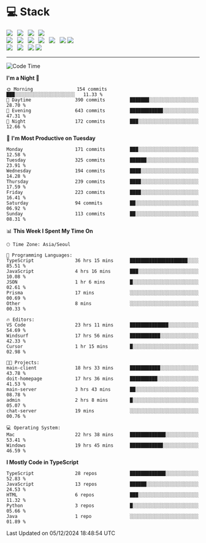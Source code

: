 <h1>💻 Stack</h1>
<div>
 <!-- badge : https://shields.io/ -->
 <!-- icon : https://simpleicons.org/?q=Get -->
 <img src="https://img.shields.io/badge/HTML5-e74c3c?style=flat-square&logo=HTML5&logoColor=white"/> &nbsp 
 <img src="https://img.shields.io/badge/CSS3-0A84FF?style=flat-square&logo=CSS3&logoColor=white"/> &nbsp 
 <img src="https://img.shields.io/badge/JavaScript-FFCD11?style=flat-square&logo=JavaScript&logoColor=white"/> &nbsp 
 <img src="https://img.shields.io/badge/TypeScript-3075C0?style=flat-square&logo=TypeScript&logoColor=white"/>
 <br/>
 <img src="https://img.shields.io/badge/Next-000000?style=flat-square&logo=nextdotjs&logoColor=white"/> &nbsp 
 <img src="https://img.shields.io/badge/React-00BCF6?style=flat-square&logo=React&logoColor=white"/> &nbsp 
 <img src="https://img.shields.io/badge/Redux-764ABC?style=flat-square&logo=Redux&logoColor=white"/> &nbsp
 <img src="https://img.shields.io/badge/Recoil-3578E5?style=flat-square&logo=recoil&logoColor=white"/> &nbsp
 <img src="https://img.shields.io/badge/React-Query-FF4154?style=flat-square&logo=reactquery&logoColor=white"/> &nbsp 
 <img src="https://img.shields.io/badge/styled%2Dcomponents-DB7093?style=flat-square&logo=styled%2Dcomponents&logoColor=white"/>
 <img src="https://img.shields.io/badge/CSS Modules-000000?style=flat-square&logo=CSS Modules&logoColor=white"/> &nbsp 
 <br/>
 <img src="https://img.shields.io/badge/Node-339933?style=flat-square&logo=Node.js&logoColor=white"/> &nbsp 
 <img src="https://img.shields.io/badge/Express-000000?style=flat-square&logo=Express&logoColor=white"/> &nbsp 
 <img src="https://img.shields.io/badge/MongoDB-47A248?style=flat-square&logo=MongoDB&logoColor=white"/>
 <img src="https://img.shields.io/badge/MariaDB-003545?style=flat-square&logo=mariadb&logoColor=white"/>
</div>

<hr>

<!--START_SECTION:waka-->
![Code Time](http://img.shields.io/badge/Code%20Time-1%2C687%20hrs%2047%20mins-blue)

**I'm a Night 🦉** 

```text
🌞 Morning                154 commits         ███░░░░░░░░░░░░░░░░░░░░░░   11.33 % 
🌆 Daytime                390 commits         ███████░░░░░░░░░░░░░░░░░░   28.70 % 
🌃 Evening                643 commits         ████████████░░░░░░░░░░░░░   47.31 % 
🌙 Night                  172 commits         ███░░░░░░░░░░░░░░░░░░░░░░   12.66 % 
```
📅 **I'm Most Productive on Tuesday** 

```text
Monday                   171 commits         ███░░░░░░░░░░░░░░░░░░░░░░   12.58 % 
Tuesday                  325 commits         ██████░░░░░░░░░░░░░░░░░░░   23.91 % 
Wednesday                194 commits         ████░░░░░░░░░░░░░░░░░░░░░   14.28 % 
Thursday                 239 commits         ████░░░░░░░░░░░░░░░░░░░░░   17.59 % 
Friday                   223 commits         ████░░░░░░░░░░░░░░░░░░░░░   16.41 % 
Saturday                 94 commits          ██░░░░░░░░░░░░░░░░░░░░░░░   06.92 % 
Sunday                   113 commits         ██░░░░░░░░░░░░░░░░░░░░░░░   08.31 % 
```


📊 **This Week I Spent My Time On** 

```text
🕑︎ Time Zone: Asia/Seoul

💬 Programming Languages: 
TypeScript               36 hrs 15 mins      █████████████████████░░░░   85.51 % 
JavaScript               4 hrs 16 mins       ███░░░░░░░░░░░░░░░░░░░░░░   10.08 % 
JSON                     1 hr 6 mins         █░░░░░░░░░░░░░░░░░░░░░░░░   02.61 % 
Prisma                   17 mins             ░░░░░░░░░░░░░░░░░░░░░░░░░   00.69 % 
Other                    8 mins              ░░░░░░░░░░░░░░░░░░░░░░░░░   00.33 % 

🔥 Editors: 
VS Code                  23 hrs 11 mins      ██████████████░░░░░░░░░░░   54.69 % 
Windsurf                 17 hrs 56 mins      ███████████░░░░░░░░░░░░░░   42.33 % 
Cursor                   1 hr 15 mins        █░░░░░░░░░░░░░░░░░░░░░░░░   02.98 % 

🐱‍💻 Projects: 
main-client              18 hrs 33 mins      ███████████░░░░░░░░░░░░░░   43.78 % 
doit-homepage            17 hrs 36 mins      ██████████░░░░░░░░░░░░░░░   41.53 % 
main-server              3 hrs 43 mins       ██░░░░░░░░░░░░░░░░░░░░░░░   08.78 % 
admin                    2 hrs 8 mins        █░░░░░░░░░░░░░░░░░░░░░░░░   05.07 % 
chat-server              19 mins             ░░░░░░░░░░░░░░░░░░░░░░░░░   00.76 % 

💻 Operating System: 
Mac                      22 hrs 38 mins      █████████████░░░░░░░░░░░░   53.41 % 
Windows                  19 hrs 45 mins      ████████████░░░░░░░░░░░░░   46.59 % 
```

**I Mostly Code in TypeScript** 

```text
TypeScript               28 repos            █████████████░░░░░░░░░░░░   52.83 % 
JavaScript               13 repos            ██████░░░░░░░░░░░░░░░░░░░   24.53 % 
HTML                     6 repos             ███░░░░░░░░░░░░░░░░░░░░░░   11.32 % 
Python                   3 repos             █░░░░░░░░░░░░░░░░░░░░░░░░   05.66 % 
Java                     1 repo              ░░░░░░░░░░░░░░░░░░░░░░░░░   01.89 % 
```




 Last Updated on 05/12/2024 18:48:54 UTC
<!--END_SECTION:waka-->
